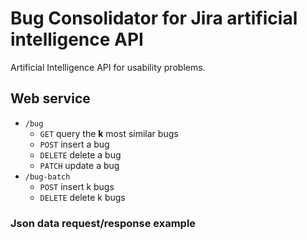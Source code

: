 # Bug Consolidator for Jira artificial intelligence API
Artificial Intelligence API for usability problems. 

## Web service
* `/bug`
  * `GET` query the **k** most similar bugs
  * `POST` insert a bug 
  * `DELETE` delete a bug 
  * `PATCH` update a bug 
* `/bug-batch`
  * `POST` insert k bugs 
  * `DELETE` delete k bugs 
  
### Json data request/response example 
